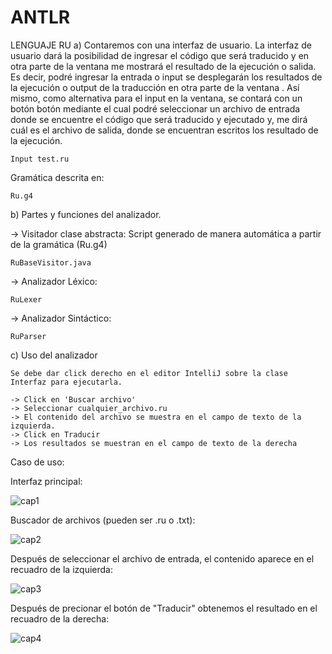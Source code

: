 # ANTLR
LENGUAJE RU
a) Contaremos con una interfaz de usuario. La interfaz de usuario dará la
posibilidad de ingresar el código que será traducido y en otra parte de
la ventana me mostrará el resultado de la ejecución o salida. Es decir,
podré ingresar la entrada o input se desplegarán los resultados de la
ejecución o output de la traducción en otra parte de la ventana . Así
mismo, como alternativa para el input en la ventana, se contará con un
botón botón mediante el cual podré seleccionar un archivo de entrada
donde se encuentre el código que será traducido y ejecutado y, me dirá
cuál es el archivo de salida, donde se encuentran escritos los resultado de
la ejecución.

    Input test.ru

Gramática descrita en:

    Ru.g4
    
b) Partes y funciones del analizador.

-> Visitador clase abstracta: Script generado de manera automática a partir de la gramática (Ru.g4)

    RuBaseVisitor.java

-> Analizador Léxico:  

    RuLexer
    
-> Analizador Sintáctico:  

    RuParser

c) Uso del analizador

    Se debe dar click derecho en el editor IntelliJ sobre la clase Interfaz para ejecutarla. 
    
    -> Click en 'Buscar archivo'
    -> Seleccionar cualquier_archivo.ru
    -> El contenido del archivo se muestra en el campo de texto de la izquierda.
    -> Click en Traducir
    -> Los resultados se muestran en el campo de texto de la derecha
 
Caso de uso:
 
Interfaz principal:

![cap1](https://user-images.githubusercontent.com/72325257/169454450-527a8b26-24c6-420c-9226-197d4f55c17e.png)

Buscador de archivos (pueden ser .ru o .txt):

![cap2](https://user-images.githubusercontent.com/72325257/169454597-7b62a021-c94c-446c-bf78-d0b4a6464d30.png)

Después de seleccionar el archivo de entrada, el contenido aparece en el recuadro de la izquierda:

![cap3](https://user-images.githubusercontent.com/72325257/169454625-171920da-4698-4328-9666-c867a35a4bd4.png)

Después de precionar el botón de "Traducir" obtenemos el resultado en el recuadro de la derecha:

![cap4](https://user-images.githubusercontent.com/72325257/169454644-43b8e2ac-be9b-4d47-b410-4a0c91f61cb0.png)
